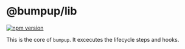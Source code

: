 # @bumpup/lib
[![npm version](https://badge.fury.io/js/%40bumpup%2Flib.svg)](https://badge.fury.io/js/%40bumpup%2Flib)

This is the core of `bumpup`. It excecutes the lifecycle steps and hooks.
